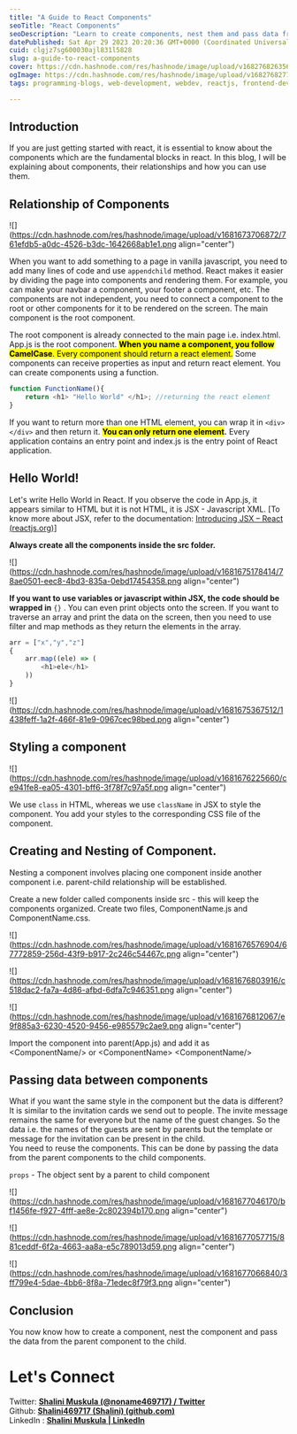 ```yaml
---
title: "A Guide to React Components"
seoTitle: "React Components"
seoDescription: "Learn to create components, nest them and pass data from parent to child component in React."
datePublished: Sat Apr 29 2023 20:20:36 GMT+0000 (Coordinated Universal Time)
cuid: clgjz7sg600030ajl831l5828
slug: a-guide-to-react-components
cover: https://cdn.hashnode.com/res/hashnode/image/upload/v1682768263563/7ba9c060-178f-41c8-ac21-7155a871c0e0.png
ogImage: https://cdn.hashnode.com/res/hashnode/image/upload/v1682768277606/0ec86ee6-a96b-46ae-a7e1-59e34a403aee.png
tags: programming-blogs, web-development, webdev, reactjs, frontend-development

---
```


## Introduction

If you are just getting started with react, it is essential to know about the components which are the fundamental blocks in react. In this blog, I will be explaining about components, their relationships and how you can use them.

## Relationship of Components

![](https://cdn.hashnode.com/res/hashnode/image/upload/v1681673706872/761efdb5-a0dc-4526-b3dc-1642668ab1e1.png align="center")

When you want to add something to a page in vanilla javascript, you need to add many lines of code and use `appendchild` method. React makes it easier by dividing the page into components and rendering them. For example, you can make your navbar a component, your footer a component, etc. The components are not independent, you need to connect a component to the root or other components for it to be rendered on the screen. The main component is the root component.

The root component is already connected to the main page i.e. index.html. App.js is the root component. **<mark>When you name a component, you follow CamelCase</mark>**<mark>. Every component should return a react element.</mark> Some components can receive properties as input and return react element. You can create components using a function.

```javascript
function FunctionName(){
    return <h1> "Hello World" </h1>; //returning the react element
}
```

If you want to return more than one HTML element, you can wrap it in `<div></div>` and then return it. **<mark>You can only return one element</mark>.** Every application contains an entry point and index.js is the entry point of React application.

## Hello World!

Let's write Hello World in React. If you observe the code in App.js, it appears similar to HTML but it is not HTML, it is JSX - Javascript XML. \[To know more about JSX, refer to the documentation: [Introducing JSX – React (](https://legacy.reactjs.org/docs/introducing-jsx.html)[reactjs.org](http://reactjs.org)[)](https://legacy.reactjs.org/docs/introducing-jsx.html)\]

**Always create all the components inside the src folder.**

![](https://cdn.hashnode.com/res/hashnode/image/upload/v1681675178414/78ae0501-eec8-4bd3-835a-0ebd17454358.png align="center")

**If you want to use variables or javascript within JSX, the code should be wrapped in** `{}` . You can even print objects onto the screen. If you want to traverse an array and print the data on the screen, then you need to use filter and map methods as they return the elements in the array.

```javascript
arr = ["x","y","z"]
{
    arr.map((ele) => (
        <h1>ele</h1>
    ))
}
```

![](https://cdn.hashnode.com/res/hashnode/image/upload/v1681675367512/1438feff-1a2f-466f-81e9-0967cec98bed.png align="center")

## Styling a component

![](https://cdn.hashnode.com/res/hashnode/image/upload/v1681676225660/ce941fe8-ea05-4301-bff6-3f78f7c97a5f.png align="center")

We use `class` in HTML, whereas we use `className` in JSX to style the component. You add your styles to the corresponding CSS file of the component.

## Creating and Nesting of Component.

Nesting a component involves placing one component inside another component i.e. parent-child relationship will be established.

Create a new folder called components inside src - this will keep the components organized. Create two files, ComponentName.js and ComponentName.css.

![](https://cdn.hashnode.com/res/hashnode/image/upload/v1681676576904/67772859-256d-43f9-b917-2c246c54467c.png align="center")

![](https://cdn.hashnode.com/res/hashnode/image/upload/v1681676803916/c518dac2-fa7a-4d86-afbd-6dfa7c946351.png align="center")

![](https://cdn.hashnode.com/res/hashnode/image/upload/v1681676812067/e9f885a3-6230-4520-9456-e985579c2ae9.png align="center")

Import the component into parent(App.js) and add it as &lt;ComponentName/&gt; or &lt;ComponentName&gt; &lt;ComponentName/&gt;

## Passing data between components

What if you want the same style in the component but the data is different?  
It is similar to the invitation cards we send out to people. The invite message remains the same for everyone but the name of the guest changes. So the data i.e. the names of the guests are sent by parents but the template or message for the invitation can be present in the child.  
You need to reuse the components. This can be done by passing the data from the parent components to the child components.

`props` - The object sent by a parent to child component

![](https://cdn.hashnode.com/res/hashnode/image/upload/v1681677046170/bf1456fe-f927-4fff-ae8e-2c802394b170.png align="center")

![](https://cdn.hashnode.com/res/hashnode/image/upload/v1681677057715/881ceddf-6f2a-4663-aa8a-e5c789013d59.png align="center")

![](https://cdn.hashnode.com/res/hashnode/image/upload/v1681677066840/3ff799e4-5dae-4bb6-8f8a-71edec8f79f3.png align="center")

## Conclusion

You now know how to create a component, nest the component and pass the data from the parent component to the child.

# **Let's Connect**

Twitter: [**Shalini Muskula (@noname469717) / Twitter**](https://twitter.com/noname469717)  
Github: [**Shalini469717 (Shalini) (**](https://github.com/Shalini469717)[**github.com**](http://github.com)[**)**](https://github.com/Shalini469717)  
LinkedIn : [**Shalini Muskula | LinkedIn**](https://www.linkedin.com/in/shalini-muskula-52323922a/)